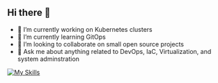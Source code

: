 ## Hi there 👋

- 🔭 I’m currently working on Kubernetes clusters
- 🌱 I’m currently learning GitOps
- 👯 I’m looking to collaborate on small open source projects
- 💬 Ask me about anything related to DevOps, IaC, Virtualization, and system adminstration

[![My Skills](https://skillicons.dev/icons?i=git,py,java,bash,aws,docker,kubernetes,linux,redhat,gitlab,jenkins,terraform,html,css,postman)](https://skillicons.dev)
